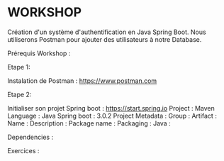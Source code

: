 # WORKSHOP

Création d'un système d'authentification en Java Spring Boot.
Nous utiliserons Postman pour ajouter des utilisateurs à notre Database.


Prérequis Workshop :

Etape 1:

  Instalation de Postman : https://www.postman.com

Etape 2:
  
  Initialiser son projet Spring boot : https://start.spring.io
      Project : Maven
      Language : Java
      Spring boot : 3.0.2
      Project Metadata :
          Group :
          Artifact :
          Name :
          Description :
          Package name :
          Packaging :
          Java :
          
  Dependencies :

Exercices :
 
      
   
